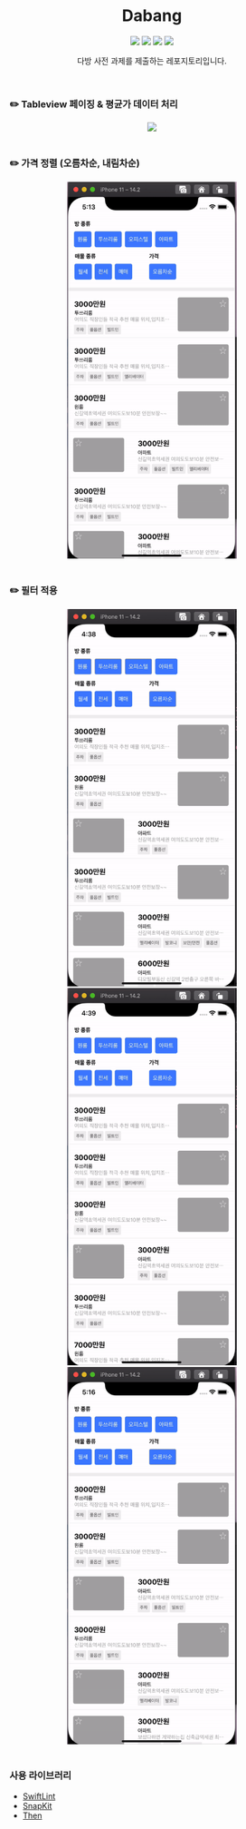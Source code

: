 <h1 align="center">Dabang</h1>

<p align="center">
  <img src="https://img.shields.io/badge/Xcode-12.2-yellow" />
  <img src="https://img.shields.io/badge/cocoapods-1.10.0-pink" />
  <img src="https://img.shields.io/badge/Swift-5-pink" />
  <img src="https://img.shields.io/badge/dabang-blue" />
</p>

<p align="center">
  다방 사전 과제를 제출하는 레포지토리입니다.
</p>
<br/>

### ✏️ Tableview 페이징 & 평균가 데이터 처리

<div align="center"><img src="./screenshots/pagination.gif" width="300"></div>

<br/>

### ✏️ 가격 정렬 (오름차순, 내림차순)

<div align="center"><img src="./screenshots/sorting.gif" width="300"></div>

<br/>

### ✏️ 필터 적용

<div align="center"><img src="./screenshots/room.gif" width="300"> <img src="./screenshots/sail.gif" width="300"> <img src="./screenshots/filter.gif" width="300"></div>

<br/>

### 사용 라이브러리

- [SwiftLint](https://github.com/realm/SwiftLint)
- [SnapKit](https://github.com/SnapKit/SnapKit)
- [Then](https://github.com/devxoul/Then)
